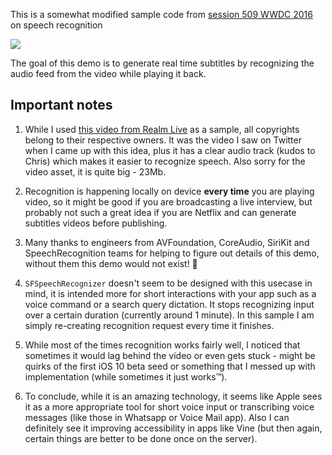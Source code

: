 This is a somewhat modified sample code from [session 509 WWDC 2016](https://developer.apple.com/videos/play/wwdc2016/509) on speech recognition

![](https://raw.github.com/zats/SpeechRecognition/master/website/screen.gif)

The goal of this demo is to generate real time subtitles by recognizing the audio feed from the video while playing it back.

## Important notes

1. While I used [this video from Realm Live](https://realm.wistia.com/medias/u3xprtodqi) as a sample, all copyrights belong to their respective owners. It was the video I saw on Twitter when I came up with this idea, plus it has a clear audio track (kudos to Chris) which makes it easier to recognize speech. Also sorry for the video asset, it is quite big - 23Mb.

2. Recognition is happening locally on device **every time** you are playing video, so it might be good if you are broadcasting a live interview, but probably not such a great idea if you are Netflix and can generate subtitles videos before publishing.

3. Many thanks to engineers from AVFoundation, CoreAudio, SiriKit and SpeechRecognition teams for helping to figure out details of this demo, without them this demo would not exist! 💖

4. `SFSpeechRecognizer` doesn't seem to be designed with this usecase in mind, it is intended more for short interactions with your app such as a voice command or a search query dictation. It stops recognizing input over a certain duration (currently around 1 minute). In this sample I am simply re-creating recognition request every time it finishes.

5. While most of the times recognition works fairly well, I noticed that sometimes it would lag behind the video or even gets stuck - might be quirks of the first iOS 10 beta seed or something that I messed up with implementation (while sometimes it just works™). 

6. To conclude, while it is an amazing technology, it seems like Apple sees it as a more appropriate tool for short voice input or transcribing voice messages (like those in Whatsapp or Voice Mail app). Also I can definitely see it improving accessibility in apps like Vine (but then again, certain things are better to be done once on the server).